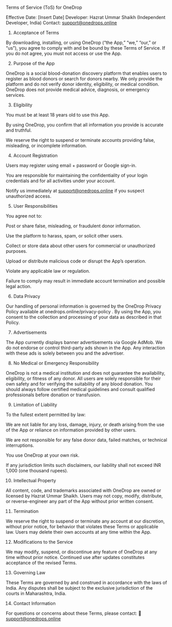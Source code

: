 Terms of Service (ToS) for OneDrop

Effective Date: [Insert Date]
Developer: Hazrat Ummar Shaikh (Independent Developer, India)
Contact: support@onedrops.online

1. Acceptance of Terms

By downloading, installing, or using OneDrop (“the App,” “we,” “our,” or “us”), you agree to comply with and be bound by these Terms of Service.
If you do not agree, you must not access or use the App.

2. Purpose of the App

OneDrop is a social blood-donation discovery platform that enables users to register as blood donors or search for donors nearby.
We only provide the platform and do not verify donor identity, eligibility, or medical condition.
OneDrop does not provide medical advice, diagnosis, or emergency services.

3. Eligibility

You must be at least 18 years old to use this App.

By using OneDrop, you confirm that all information you provide is accurate and truthful.

We reserve the right to suspend or terminate accounts providing false, misleading, or incomplete information.

4. Account Registration

Users may register using email + password or Google sign-in.

You are responsible for maintaining the confidentiality of your login credentials and for all activities under your account.

Notify us immediately at support@onedrops.online
 if you suspect unauthorized access.

5. User Responsibilities

You agree not to:

Post or share false, misleading, or fraudulent donor information.

Use the platform to harass, spam, or solicit other users.

Collect or store data about other users for commercial or unauthorized purposes.

Upload or distribute malicious code or disrupt the App’s operation.

Violate any applicable law or regulation.

Failure to comply may result in immediate account termination and possible legal action.

6. Data Privacy

Our handling of personal information is governed by the OneDrop Privacy Policy available at onedrops.online/privacy-policy
.
By using the App, you consent to the collection and processing of your data as described in that Policy.

7. Advertisements

The App currently displays banner advertisements via Google AdMob.
We do not endorse or control third-party ads shown in the App.
Any interaction with these ads is solely between you and the advertiser.

8. No Medical or Emergency Responsibility

OneDrop is not a medical institution and does not guarantee the availability, eligibility, or fitness of any donor.
All users are solely responsible for their own safety and for verifying the suitability of any blood donation.
You should always follow certified medical guidelines and consult qualified professionals before donation or transfusion.

9. Limitation of Liability

To the fullest extent permitted by law:

We are not liable for any loss, damage, injury, or death arising from the use of the App or reliance on information provided by other users.

We are not responsible for any false donor data, failed matches, or technical interruptions.

You use OneDrop at your own risk.

If any jurisdiction limits such disclaimers, our liability shall not exceed INR 1,000 (one thousand rupees).

10. Intellectual Property

All content, code, and trademarks associated with OneDrop are owned or licensed by Hazrat Ummar Shaikh.
Users may not copy, modify, distribute, or reverse-engineer any part of the App without prior written consent.

11. Termination

We reserve the right to suspend or terminate any account at our discretion, without prior notice, for behavior that violates these Terms or applicable law.
Users may delete their own accounts at any time within the App.

12. Modifications to the Service

We may modify, suspend, or discontinue any feature of OneDrop at any time without prior notice.
Continued use after updates constitutes acceptance of the revised Terms.

13. Governing Law

These Terms are governed by and construed in accordance with the laws of India.
Any disputes shall be subject to the exclusive jurisdiction of the courts in Maharashtra, India.

14. Contact Information

For questions or concerns about these Terms, please contact:
📧 support@onedrops.online